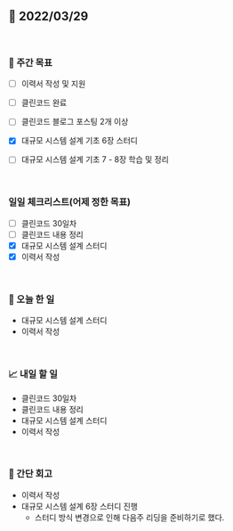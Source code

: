 ## 📅 2022/03/29

<br/>

### 🏹 주간 목표

- [ ] 이력서 작성 및 지원
- [ ] 클린코드 완료
- [ ] 클린코드 블로그 포스팅 2개 이상
- [x] 대규모 시스템 설계 기초 6장 스터디
- [ ] 대규모 시스템 설계 기초 7 - 8장 학습 및 정리


<br/>

### 일일 체크리스트(어제 정한 목표)

- [ ] 클린코드 30일차
- [ ] 클린코드 내용 정리
- [x] 대규모 시스템 설계 스터디
- [x] 이력서 작성

<br/>

### 💯 오늘 한 일

- 대규모 시스템 설계 스터디
- 이력서 작성

<br/>

### 📈 내일 할 일

- 클린코드 30일차
- 클린코드 내용 정리
- 대규모 시스템 설계 스터디
- 이력서 작성

<br/>

### 🧐 간단 회고

- 이력서 작성
- 대규모 시스템 설계 6장 스터디 진행
    - 스터디 방식 변경으로 인해 다음주 리딩을 준비하기로 했다.

